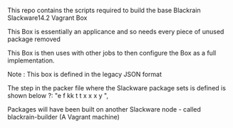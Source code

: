This repo contains the scripts required to build the base Blackrain Slackware14.2 Vagrant Box

This Box is essentially an applicance and so needs every piece of unused package removed

This Box is then uses with other jobs to then configure the Box as a full implementation.

Note : This box is defined in the legacy JSON format

The step in the packer file where the Slackware package sets is defined is shown below ?:
"<wait>e
<spacebar>f
<spacebar>kk
<spacebar>t
<spacebar>t
<spacebar>x
<spacebar>x
<spacebar>x
<spacebar>y
<spacebar><enter>",


Packages will have been built on another Slackware node - called blackrain-builder (A Vagrant machine)
